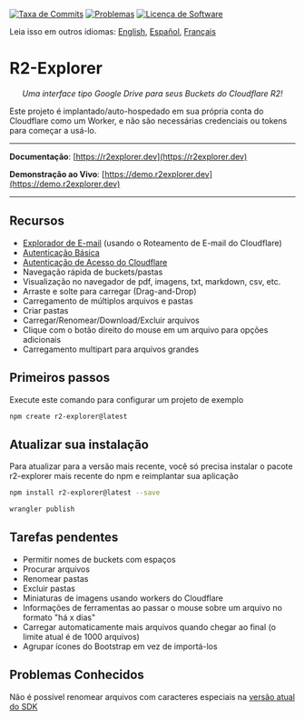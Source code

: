 [![Taxa de Commits](https://img.shields.io/github/commit-activity/m/G4brym/R2-Explorer?label=Commits&style=social)](https://github.com/G4brym/R2-Explorer/commits/main) [![Problemas](https://img.shields.io/github/issues/G4brym/R2-Explorer?style=social)](https://github.com/G4brym/R2-Explorer/issues) [![Licença de Software](https://img.shields.io/badge/license-MIT-brightgreen.svg?style=social)](LICENSE)

Leia isso em outros idiomas: [English](README.md), [Español](READMEes.md), [Français](READMEfr.md)

# R2-Explorer

<p align="center">
    <em>Uma interface tipo Google Drive para seus Buckets do Cloudflare R2!</em>
</p>

<p>
  Este projeto é implantado/auto-hospedado em sua própria conta do Cloudflare como um Worker, e não são necessárias credenciais ou tokens para começar a usá-lo.
</p>

---

**Documentação**: [https://r2explorer.dev](https://r2explorer.dev)

**Demonstração ao Vivo**: [https://demo.r2explorer.dev](https://demo.r2explorer.dev)

---

## Recursos

- [Explorador de E-mail](https://r2explorer.dev/guides/setup-email-explorer/) (usando o Roteamento de E-mail do Cloudflare)
- [Autenticação Básica](https://r2explorer.dev/getting-started/security/#basic-auth)
- [Autenticação de Acesso do Cloudflare](https://r2explorer.dev/getting-started/security/)
- Navegação rápida de buckets/pastas
- Visualização no navegador de pdf, imagens, txt, markdown, csv, etc.
- Arraste e solte para carregar (Drag-and-Drop)
- Carregamento de múltiplos arquivos e pastas
- Criar pastas
- Carregar/Renomear/Download/Excluir arquivos
- Clique com o botão direito do mouse em um arquivo para opções adicionais
- Carregamento multipart para arquivos grandes

## Primeiros passos

Execute este comando para configurar um projeto de exemplo

```bash
npm create r2-explorer@latest
```

## Atualizar sua instalação

Para atualizar para a versão mais recente, você só precisa instalar o pacote r2-explorer mais recente do npm e reimplantar sua aplicação

```bash
npm install r2-explorer@latest --save
```

```bash
wrangler publish
```

## Tarefas pendentes
- Permitir nomes de buckets com espaços
- Procurar arquivos
- Renomear pastas
- Excluir pastas
- Miniaturas de imagens usando workers do Cloudflare
- Informações de ferramentas ao passar o mouse sobre um arquivo no formato "há x dias"
- Carregar automaticamente mais arquivos quando chegar ao final (o limite atual é de 1000 arquivos)
- Agrupar ícones do Bootstrap em vez de importá-los

## Problemas Conhecidos
Não é possível renomear arquivos com caracteres especiais na [versão atual do SDK](https://github.com/aws/aws-sdk-js/issues/1949)
